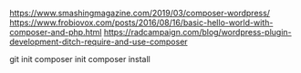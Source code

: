 https://www.smashingmagazine.com/2019/03/composer-wordpress/
https://www.frobiovox.com/posts/2016/08/16/basic-hello-world-with-composer-and-php.html
https://radcampaign.com/blog/wordpress-plugin-development-ditch-require-and-use-composer

git init
composer init
composer install